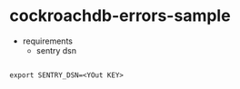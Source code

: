 # cockroachdb-errors-sample


- requirements
  - sentry dsn


```shell

export SENTRY_DSN=<YOut KEY>

```